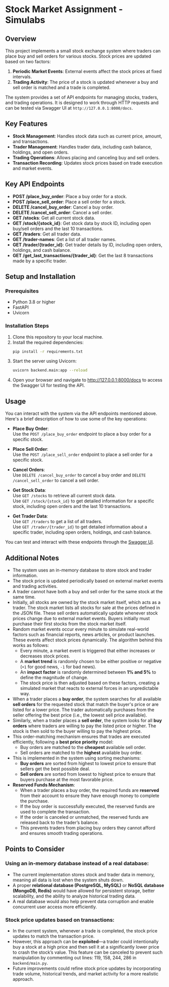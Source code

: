 # Stock Market Assignment - Simulabs

## Overview

This project implements a small stock exchange system where traders can place buy and sell orders for various stocks. Stock prices are updated based on two factors:

1. **Periodic Market Events**: External events affect the stock prices at fixed intervals.
2. **Trading Activity**: The price of a stock is updated whenever a buy and sell order is matched and a trade is completed.

The system provides a set of API endpoints for managing stocks, traders, and trading operations. It is designed to work through HTTP requests and can be tested via Swagger UI at `http://127.0.0.1:8000/docs`.

## Key Features

- **Stock Management**: Handles stock data such as current price, amount, and transactions.
- **Trader Management**: Handles trader data, including cash balance, holdings, and open orders.
- **Trading Operations**: Allows placing and canceling buy and sell orders.
- **Transaction Recording**: Updates stock prices based on trade execution and market events.

## Key API Endpoints

- **POST /place_buy_order**: Place a buy order for a stock.
- **POST /place_sell_order**: Place a sell order for a stock.
- **DELETE /cancel_buy_order**: Cancel a buy order.
- **DELETE /cancel_sell_order**: Cancel a sell order.
- **GET /stocks**: Get all current stock data.
- **GET /stock/{stock_id}**: Get stock data by stock ID, including open buy/sell orders and the last 10 transactions.
- **GET /traders**: Get all trader data.
- **GET /trader-names**: Get a list of all trader names.
- **GET /trader/{trader_id}**: Get trader details by ID, including open orders, holdings, and cash balance.
- **GET /get_last_transactions/{trader_id}**: Get the last 8 transactions made by a specific trader.

## Setup and Installation

### Prerequisites

- Python 3.8 or higher
- FastAPI
- Uvicorn

### Installation Steps

1. Clone this repository to your local machine.
2. Install the required dependencies:
   ```bash
   pip install -r requirements.txt
   ```
3. Start the server using Uvicorn:
   ```bash
   uvicorn backend.main:app --reload
   ```
4. Open your browser and navigate to http://127.0.0.1:8000/docs to access the Swagger UI for testing the API.

## Usage

You can interact with the system via the API endpoints mentioned above. Here's a brief description of how to use some of the key operations:

- **Place Buy Order**:  
  Use the `POST /place_buy_order` endpoint to place a buy order for a specific stock.

- **Place Sell Order**:  
  Use the `POST /place_sell_order` endpoint to place a sell order for a specific stock.

- **Cancel Orders**:  
  Use `DELETE /cancel_buy_order` to cancel a buy order and `DELETE /cancel_sell_order` to cancel a sell order.

- **Get Stock Data**:  
  Use `GET /stocks` to retrieve all current stock data.  
  Use `GET /stock/{stock_id}` to get detailed information for a specific stock, including open orders and the last 10 transactions.

- **Get Trader Data**:  
  Use `GET /traders` to get a list of all traders.  
  Use `GET /trader/{trader_id}` to get detailed information about a specific trader, including open orders, holdings, and cash balance.

You can test and interact with these endpoints through the [Swagger UI](http://127.0.0.1:8000/docs).

## Additional Notes

- The system uses an in-memory database to store stock and trader information.
- The stock price is updated periodically based on external market events and trading activities.
- A trader cannot have both a buy and sell order for the same stock at the same time.
- Initially, all stocks are owned by the stock market itself, which acts as a trader. The stock market lists all stocks for sale at the prices defined in the JSON file. These sell orders automatically update whenever stock prices change due to external market events. Buyers initially must purchase their first stocks from the stock market itself.
- Random market events occur every minute to simulate real-world factors such as financial reports, news articles, or product launches. These events affect stock prices dynamically. The algorithm behind this works as follows:
  - Every minute, a market event is triggered that either increases or decreases stock prices.
  - A **market trend** is randomly chosen to be either positive or negative (`+1` for good news, `-1` for bad news).
  - An **impact factor** is randomly determined between **1% and 5%** to define the magnitude of change.
  - The stock price is then adjusted based on these factors, creating a simulated market that reacts to external forces in an unpredictable way.
- When a trader places a **buy order**, the system searches for all available **sell orders** for the requested stock that match the buyer's price or are listed for a lower price. The trader automatically purchases from the seller offering the best price (i.e., the lowest sell price available).
- Similarly, when a trader places a **sell order**, the system looks for all **buy orders** where traders are willing to pay the listed price or higher. The stock is then sold to the buyer willing to pay the highest price.
- This order-matching mechanism ensures that trades are executed efficiently, following a **best price priority** model:
  - Buy orders are matched to the **cheapest** available sell order.
  - Sell orders are matched to the **highest** available buy order.
- This is implemented in the system using sorting mechanisms:
  - **Buy orders** are sorted from highest to lowest price to ensure that sellers get the best possible deal.
  - **Sell orders** are sorted from lowest to highest price to ensure that buyers purchase at the most favorable price.
- **Reserved Funds Mechanism**:
  - When a trader places a buy order, the required funds are **reserved** from their account to ensure they have enough money to complete the purchase.
  - If the buy order is successfully executed, the reserved funds are used to complete the transaction.
  - If the order is canceled or unmatched, the reserved funds are released back to the trader’s balance.
  - This prevents traders from placing buy orders they cannot afford and ensures smooth trading operations.

## Points to Consider

### Using an in-memory database instead of a real database:

- The current implementation stores stock and trader data in memory, meaning all data is lost when the system shuts down.
- A proper **relational database (PostgreSQL, MySQL)** or **NoSQL database (MongoDB, Redis)** would have allowed for persistent storage, better scalability, and the ability to analyze historical trading data.
- A real database would also help prevent data corruption and enable concurrent user access more efficiently.

### Stock price updates based on transactions:

- In the current system, whenever a trade is completed, the stock price updates to match the transaction price.
- However, this approach can be **exploited**—a trader could intentionally buy a stock at a high price and then sell it at a significantly lower price to crash the stock’s value. This feature can be canceled to prevent such manipulation by commenting out lines: 119, 158, 244, 286 in `backend/main.py`.
- Future improvements could refine stock price updates by incorporating trade volume, historical trends, and market activity for a more realistic approach.
